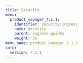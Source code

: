 ```yaml
---
title: Security
menu:
  product_voyager_7.1.1:
    identifier: security-ingress
    name: Security
    parent: ingress-guides
    weight: 35
menu_name: product_voyager_7.1.1
info:
  version: 7.1.1
---
```


